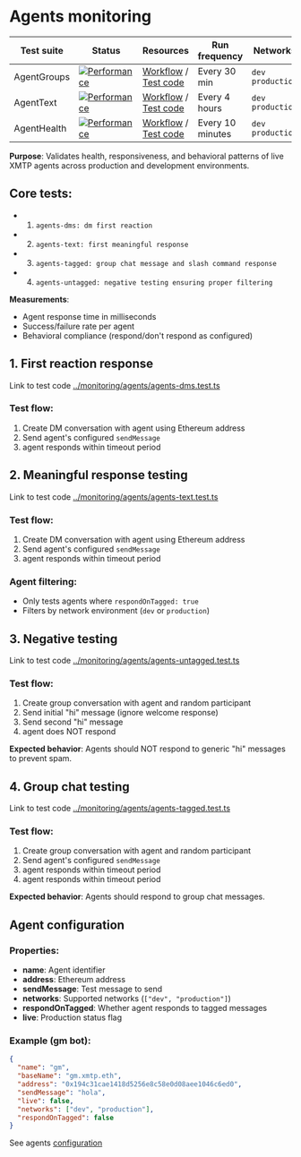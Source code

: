 # Agents monitoring

| Test suite  | Status                                                                                                                                                                       | Resources                                                                                                                                                            | Run frequency    | Networks           |
| ----------- | ---------------------------------------------------------------------------------------------------------------------------------------------------------------------------- | -------------------------------------------------------------------------------------------------------------------------------------------------------------------- | ---------------- | ------------------ |
| AgentGroups | [![Performance](https://github.com/xmtp/xmtp-qa-tools/actions/workflows/AgentGroups.yml/badge.svg)](https://github.com/xmtp/xmtp-qa-tools/actions/workflows/AgentGroups.yml) | [Workflow](https://github.com/xmtp/xmtp-qa-tools/actions/workflows/AgentGroups.yml) / [Test code](https://github.com/xmtp/xmtp-qa-tools/tree/main/monitoring/agents) | Every 30 min     | `dev` `production` |
| AgentText   | [![Performance](https://github.com/xmtp/xmtp-qa-tools/actions/workflows/AgentText.yml/badge.svg)](https://github.com/xmtp/xmtp-qa-tools/actions/workflows/AgentText.yml)     | [Workflow](https://github.com/xmtp/xmtp-qa-tools/actions/workflows/AgentText.yml) / [Test code](https://github.com/xmtp/xmtp-qa-tools/tree/main/monitoring/agents)   | Every 4 hours    | `dev` `production` |
| AgentHealth | [![Performance](https://github.com/xmtp/xmtp-qa-tools/actions/workflows/AgentHealth.yml/badge.svg)](https://github.com/xmtp/xmtp-qa-tools/actions/workflows/AgentHealth.yml) | [Workflow](https://github.com/xmtp/xmtp-qa-tools/actions/workflows/AgentHealth.yml) / [Test code](https://github.com/xmtp/xmtp-qa-tools/tree/main/monitoring/agents) | Every 10 minutes | `dev` `production` |

**Purpose**: Validates health, responsiveness, and behavioral patterns of live XMTP agents across production and development environments.

## Core tests:

- 1. `agents-dms: dm first reaction`
- 2. `agents-text: first meaningful response`
- 3. `agents-tagged: group chat message and slash command response`
- 4. `agents-untagged: negative testing ensuring proper filtering`

**Measurements**:

- Agent response time in milliseconds
- Success/failure rate per agent
- Behavioral compliance (respond/don't respond as configured)

## 1. First reaction response

Link to test code [../monitoring/agents/agents-dms.test.ts](../monitoring/agents/agents-dms.test.ts)

### Test flow:

1. Create DM conversation with agent using Ethereum address
2. Send agent's configured `sendMessage`
3. agent responds within timeout period

## 2. Meaningful response testing

Link to test code [../monitoring/agents/agents-text.test.ts](../monitoring/agents/agents-tagged.test.ts)

### Test flow:

1. Create DM conversation with agent using Ethereum address
2. Send agent's configured `sendMessage`
3. agent responds within timeout period

### Agent filtering:

- Only tests agents where `respondOnTagged: true`
- Filters by network environment (`dev` or `production`)

## 3. Negative testing

Link to test code [../monitoring/agents/agents-untagged.test.ts](../monitoring/agents/agents-untagged.test.ts)

### Test flow:

1. Create group conversation with agent and random participant
2. Send initial "hi" message (ignore welcome response)
3. Send second "hi" message
4. agent does NOT respond

**Expected behavior**: Agents should NOT respond to generic "hi" messages to prevent spam.

## 4. Group chat testing

Link to test code [../monitoring/agents/agents-tagged.test.ts](../monitoring/agents/agents-tagged.test.ts)

### Test flow:

1. Create group conversation with agent and random participant
2. Send agent's configured `sendMessage`
3. agent responds within timeout period
4. agent responds within timeout period

**Expected behavior**: Agents should respond to group chat messages.

## Agent configuration

### Properties:

- **name**: Agent identifier
- **address**: Ethereum address
- **sendMessage**: Test message to send
- **networks**: Supported networks (`["dev", "production"]`)
- **respondOnTagged**: Whether agent responds to tagged messages
- **live**: Production status flag

### Example (gm bot):

```json
{
  "name": "gm",
  "baseName": "gm.xmtp.eth",
  "address": "0x194c31cae1418d5256e8c58e0d08aee1046c6ed0",
  "sendMessage": "hola",
  "live": false,
  "networks": ["dev", "production"],
  "respondOnTagged": false
}
```

See agents [configuration](agents.json)
